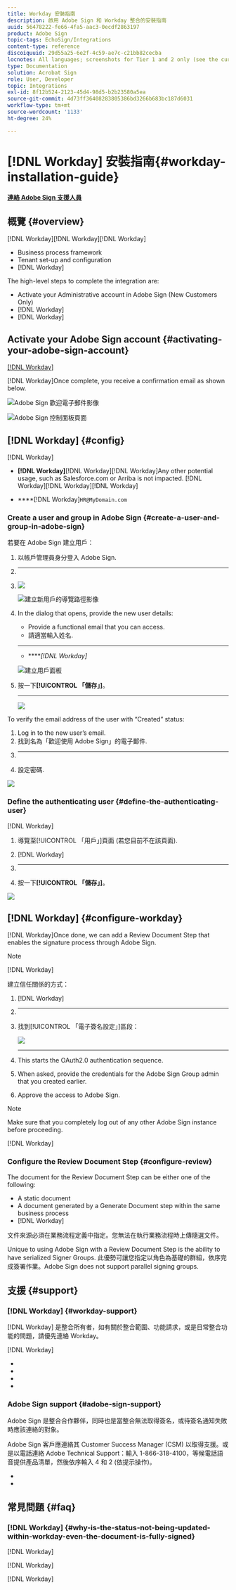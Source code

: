 ```yaml
---
title: Workday 安裝指南
description: 啟用 Adobe Sign 和 Workday 整合的安裝指南
uuid: 56478222-fe66-4fa5-aac3-0ecdf2863197
product: Adobe Sign
topic-tags: EchoSign/Integrations
content-type: reference
discoiquuid: 29d55a25-6e2f-4c59-ae7c-c21bb82cecba
locnotes: All languages; screenshots for Tier 1 and 2 only (see the currently published localized page for guidance)
type: Documentation
solution: Acrobat Sign
role: User, Developer
topic: Integrations
exl-id: 8f12b524-2123-45d4-98d5-b2b23580a5ea
source-git-commit: 4d73ff36408283805386bd3266b683bc187d6031
workflow-type: tm+mt
source-wordcount: '1133'
ht-degree: 24%

---
```


# [!DNL Workday] 安裝指南{#workday-installation-guide}

[**連絡 Adobe Sign 支援人員**](https://adobe.com/go/adobesign-support-center_tw)

## 概覽 {#overview}

[!DNL Workday][!DNL Workday][!DNL Workday]

* Business process framework
* Tenant set-up and configuration
* [!DNL Workday]

The high-level steps to complete the integration are:

* Activate your Administrative account in Adobe Sign (New Customers Only)
* [!DNL Workday]
* [!DNL Workday]

## Activate your Adobe Sign account {#activating-your-adobe-sign-account}

[ [!DNL Workday]](#config)

[!DNL Workday]Once complete, you receive a confirmation email as shown below.

![Adobe Sign 歡迎電子郵件影像](images/welcome-email-2020.png)



![Adobe Sign 控制面板頁面](images/classic-home.png)

## [!DNL Workday] {#config}

[!DNL Workday]

* **[!DNL Workday]**[!DNL Workday][!DNL Workday]Any other potential usage, such as Salesforce.com or Arriba is not impacted. [!DNL Workday][!DNL Workday][!DNL Workday]

* ****[!DNL Workday]`HR@MyDomain.com`

### Create a user and group in Adobe Sign {#create-a-user-and-group-in-adobe-sign}

若要在 Adobe Sign 建立用戶：

1. 以帳戶管理員身分登入 Adobe Sign.
1. ********
1. ![](images/icon_plus.png)

   ![建立新用戶的導覽路徑影像](images/navigate-to-group-unbranded.png)

1. In the dialog that opens, provide the new user details:

   * Provide a functional email that you can access.
   * 請適當輸入姓名.
   * ****
   * *****[!DNL Workday]*

   ![建立用戶面板](images/create-user.png)

1. 按一下&#x200B;**[!UICONTROL 「儲存」]**。

   ****

   ![](images/post-user-creation.png)

To verify the email address of the user with “Created” status:

1. Log in to the new user’s email.
2. 找到名為「歡迎使用 Adobe Sign」的電子郵件.
3. ****
4. 設定密碼.



![](images/actived-users-575.png)

### Define the authenticating user {#define-the-authenticating-user}

[!DNL Workday]

1. 導覽至[!UICONTROL 「用戶」]頁面 (若您目前不在該頁面).
2. [!DNL Workday]

   

3. ****
4. 按一下&#x200B;**[!UICONTROL 「儲存」]**。

![](images/user-permissions-edit1-575.png)

## [!DNL Workday] {#configure-workday}

[!DNL Workday]Once done, we can add a Review Document Step that enables the signature process through Adobe Sign.

>[!NOTE]
>
>[!DNL Workday]

建立信任關係的方式：

1. [!DNL Workday]
1. ****
1. 找到[!UICONTROL 「電子簽名設定」]區段：

   ![](images/esignature_configurations.png)

1. ****

   This starts the OAuth2.0 authentication sequence.

1. When asked, provide the credentials for the Adobe Sign Group admin that you created earlier.
1. Approve the access to Adobe Sign.

>[!NOTE]
>
>Make sure that you completely log out of any other Adobe Sign instance before proceeding.

[!DNL Workday]

### Configure the Review Document Step {#configure-review}

The document for the Review Document Step can be either one of the following:

* A static document
* A document generated by a Generate Document step within the same business process
* [!DNL Workday]

[](https://adobe.com/go/adobesign_text_tag_guide_tw)文件來源必須在業務流程定義中指定。您無法在執行業務流程時上傳隨選文件。

Unique to using Adobe Sign with a Review Document Step is the ability to have serialized Signer Groups. 此優勢可讓您指定以角色為基礎的群組，依序完成簽署作業。Adobe Sign does not support parallel signing groups.

[](https://adobe.com//go/adobesign_workday_quick_start)

## 支援 {#support}

### [!DNL Workday] {#workday-support}

[!DNL Workday] 是整合所有者，如有關於整合範圍、功能請求，或是日常整合功能的問題，請優先連絡 Workday。

[!DNL Workday]

* [](https://doc.workday.com/#/reader/3DMnG~27o049IYFWETFtTQ/zhA~hYllD3Hv1wu0CvHH_g)
* [](https://doc.workday.com/#/reader/3DMnG~27o049IYFWETFtTQ/TboWWKQemecNipWgxLAjqg)
* [](https://community.workday.com/saml/login?destination=/articles/176443)
* [](https://community.workday.com/node/183242)

### Adobe Sign support {#adobe-sign-support}

Adobe Sign 是整合合作夥伴，同時也是當整合無法取得簽名，或待簽名通知失敗時應該連絡的對象。

Adobe Sign 客戶應連絡其 Customer Success Manager (CSM) 以取得支援。或是以電話連絡 Adobe Technical Support：輸入 1-866-318-4100，等候電話語音提供產品清單，然後依序輸入 4 和 2 (依提示操作)。

* [](https://adobe.com/go/adobesign_text_tag_guide)
* [](https://www.adobe.com//go/adobesign_workday_quick_start)

## 常見問題 {#faq}

### [!DNL Workday] {#why-is-the-status-not-being-updated-within-workday-even-the-document-is-fully-signed}

[!DNL Workday]

[!DNL Workday]

[!DNL Workday]
